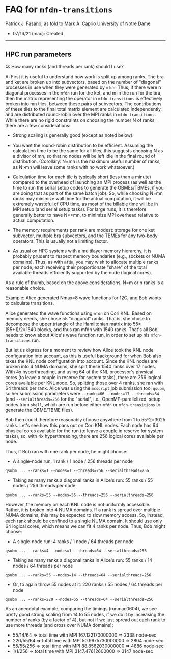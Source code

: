 # FAQ for `mfdn-transitions` #

Patrick J. Fasano, as told to Mark A. Caprio
University of Notre Dame

+ 07/16/21 (mac): Created.

----------------------------------------------------------------

## HPC run parameters ##

Q: How many ranks (and threads per rank) should I use?

A: First it is useful to understand how work is split up among ranks.  The bra
and ket are broken up into subvectors, based on the number of "diagonal"
processes in use when they were generated by `mfdn`.  Thus, if there were n
diagonal processes in the `mfdn` run for the ket, and m in the run for the bra,
then the matrix representing the operator in `mfdn-transitions` is effectively
broken into mn tiles, between these pairs of subvectors.  The contributions of
these tiles to the final total matrix element are calculated independently, and
are distributed round-robin over the MPI ranks in `mfdn-transitions`.  While
there are no rigid constraints on choosing the number N of ranks, there are a
few considerations:

- Strong scaling is generally good (except as noted below).

- You want the round-robin distribution to be efficient.  Assuming the
  calculation time to be the same for all tiles, this suggests choosing N as
  a divisor of mn, so that no nodes will be left idle in the final round of
  distribution.  (Corollary: N=mn is the maximum useful number of ranks, as
  N>mn will leave some ranks with no work whatsoever.)

- Calculation time for each tile is typically short (less than a minute)
  compared to the overhead of launching an MPI process (as well as the time to
  run the serial setup codes to generate the OBMEs/TBMEs, if you are doing that
  as part of the same batch job).  So, while choosing N=mn ranks may minimize
  wall time for the actual computation, it will be extremely wasteful of CPU
  time, as most of the billable time will be in MPI setup (and serial setup
  tasks).  For large runs, it is therefore generally better to have N<<mn, to
  minimize MPI overhead relative to actual computation.

- The memory requirements per rank are modest: storage for one ket subvector,
  multiple bra subvectors, and the TBMEs for any two-body operators.  This is
  usually not a limiting factor.

- As usual on HPC systems with a multilayer memory hierarchy, it is probably
  prudent to respect memory boundaries (e.g., sockets or NUMA domains).  Thus,
  as with `mfdn`, you may wish to allocate multiple ranks per node, each
  receiving their proportionate "share" of the total available threads
  efficiently supported by the node (logical cores).

As a rule of thumb, based on the above considerations, N=m or n ranks is a
reasonable choice.

Example: Alice generated Nmax=8 wave functions for 12C, and Bob wants to
calculate transitions.

Alice generated the wave functions using `mfdn` on Cori KNL.  Based on memory
needs, she chose 55 "diagonal" ranks.  That is, she chose to decompose the upper
triangle of the Hamiltonian matrix into 55*(55+1)/2=1540 blocks, and thus ran
mfdn with 1540 ranks. That's all Bob needs to know about Alice's wave function
run, in order to set up his `mfdn-transitions` run.

But let us digress for a moment to review how Alice took the KNL node
configuration into account, as this is useful background for when Bob also takes
the KNL node configuration into account.  Since the KNL nodes are broken into 4
NUMA domains, she split these 1540 ranks over 17 nodes.  With 4x hyperthreading,
and using 64 of the KNL processor's physical cores (to leave a couple in reserve
for system tasks), there are 256 logical cores available per KNL node.  So,
splitting those over 4 ranks, she ran with 64 threads per rank.  Alice was using
the `mcscript` job submission tool `qsubm`, so her submission parameters were
`--ranks=66 --nodes=17 --threads=64` (and `--serialthreads=256` for the "serial",
i.e., OpenMP-parallelized, setup codes from `shell`, which are run before either
`mfdn` or `mfdn-transitions` to generate the OBME/TBME files).

Bob then could therefore reasonably choose anywhere from 1 to 55^2=3025 ranks.
Let's see how this pans out on Cori KNL nodes.  Each node has 64 physical cores
available for the run (to leave a couple in reserve for system tasks), so, with
4x hyperthreading, there are 256 logical cores available per node.

Thus, if Bob ran with one rank per node, he might choose:

   * A single-node run: 1 rank / 1 node / 256 threads per node

   ~~~~
   qsubm ... --ranks=1 --nodes=1 --threads=256 --serialthreads=256
   ~~~~
   
   * Taking as many ranks a diagonal ranks in Alice's run: 55 ranks / 55 nodes /
     256 threads per node

   ~~~~
   qsubm ... --ranks=55 --nodes=55 --threads=256 --serialthreads=256
   ~~~~

However, the memory on each KNL node is not uniformly accessible.  Rather, it is
broken into 4 NUMA domains.  If a rank is spread over multiple NUMA domains,
this may be expected to slow memory access.  So, instead, each rank should be
confined to a single NUMA domain.  It should use only 64 logical cores, which
means we can fit 4 ranks per node.  Thus, Bob might choose:

   * A single-node run: 4 ranks / 1 node / 64 threads per node

   ~~~~
   qsubm ... --ranks=4 --nodes=1 --threads=64 --serialthreads=256
   ~~~~
   
   * Taking as many ranks a diagonal ranks in Alice's run: 55 ranks / 14 nodes /
     64 threads per node

   ~~~~
   qsubm ... --ranks=55 --nodes=14 --threads=64 --serialthreads=256
   ~~~~

   * Or, to again throw 55 nodes at it: 220 ranks / 55 nodes / 64 threads per
     node

   ~~~~
   qsubm ... --ranks=220 --nodes=55 --threads=64 --serialthreads=256
   ~~~~

As an anecdotal example, comparing the timings (runmac0604), we see pretty good
strong scaling from 14 to 55 nodes, if we do it by increasing the number of
ranks (by a factor of 4), but not if we just spread out each rank to use
more threads (and cross over NUMA domains):

   * 55/14/64  => total time with MPI  167.122170000000  => 2338 node-sec
   * 220/55/64 => total time with MPI   50.9975730000000 => 2804 node-sec
   * 55/55/256 => total time with MPI   88.8562030000000 => 4886 node-sec
   * 1/1/256   => total time with MPI 3147.47612600000   => 3147 node-sec

